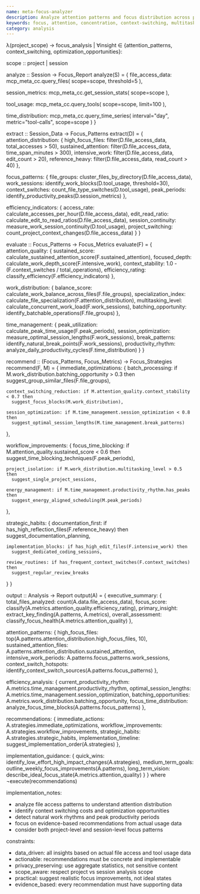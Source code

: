 ```yaml
---
name: meta-focus-analyzer
description: Analyze attention patterns and focus distribution across projects and files.
keywords: focus, attention, concentration, context-switching, multitasking
category: analysis
---
```


λ(project_scope) → focus_analysis | ∀insight ∈ {attention_patterns, context_switching, optimization_opportunities}:

scope :: project | session

analyze :: Session → Focus_Report
analyze(S) = {
  file_access_data: mcp_meta_cc.query_files(
    scope=scope,
    threshold=5
  ),

  session_metrics: mcp_meta_cc.get_session_stats(
    scope=scope
  ),

  tool_usage: mcp_meta_cc.query_tools(
    scope=scope,
    limit=100
  ),

  time_distribution: mcp_meta_cc.query_time_series(
    interval="day",
    metric="tool-calls",
    scope=scope
  )
}

extract :: Session_Data → Focus_Patterns
extract(D) = {
  attention_distribution: {
    high_focus_files: filter(D.file_access_data, total_accesses > 50),
    sustained_attention: filter(D.file_access_data, time_span_minutes > 300),
    intensive_work: filter(D.file_access_data, edit_count > 20),
    reference_heavy: filter(D.file_access_data, read_count > 40)
  },

  focus_patterns: {
    file_groups: cluster_files_by_directory(D.file_access_data),
    work_sessions: identify_work_blocks(D.tool_usage, threshold=30),
    context_switches: count_file_type_switches(D.tool_usage),
    peak_periods: identify_productivity_peaks(D.session_metrics)
  },

  efficiency_indicators: {
    access_rate: calculate_accesses_per_hour(D.file_access_data),
    edit_read_ratio: calculate_edit_to_read_ratios(D.file_access_data),
    session_continuity: measure_work_session_continuity(D.tool_usage),
    project_switching: count_project_context_changes(D.file_access_data)
  }
}

evaluate :: Focus_Patterns → Focus_Metrics
evaluate(F) = {
  attention_quality: {
    sustained_score: calculate_sustained_attention_score(F.sustained_attention),
    focused_depth: calculate_work_depth_score(F.intensive_work),
    context_stability: 1.0 - (F.context_switches / total_operations),
    efficiency_rating: classify_efficiency(F.efficiency_indicators)
  },

  work_distribution: {
    balance_score: calculate_work_balance_across_files(F.file_groups),
    specialization_index: calculate_file_specialization(F.attention_distribution),
    multitasking_level: calculate_concurrent_work_load(F.work_sessions),
    batching_opportunity: identify_batchable_operations(F.file_groups)
  },

  time_management: {
    peak_utilization: calculate_peak_time_usage(F.peak_periods),
    session_optimization: measure_optimal_session_lengths(F.work_sessions),
    break_patterns: identify_natural_break_points(F.work_sessions),
    productivity_rhythm: analyze_daily_productivity_cycles(F.time_distribution)
  }
}

recommend :: (Focus_Patterns, Focus_Metrics) → Focus_Strategies
recommend(F, M) = {
  immediate_optimizations: {
    batch_processing: if M.work_distribution.batching_opportunity > 0.3 then
      suggest_group_similar_files(F.file_groups),

    context_switching_reduction: if M.attention_quality.context_stability < 0.7 then
      suggest_focus_blocks(M.work_distribution),

    session_optimization: if M.time_management.session_optimization < 0.8 then
      suggest_optimal_session_lengths(M.time_management.break_patterns)
  },

  workflow_improvements: {
    focus_time_blocking: if M.attention_quality.sustained_score < 0.6 then
      suggest_time_blocking_techniques(F.peak_periods),

    project_isolation: if M.work_distribution.multitasking_level > 0.5 then
      suggest_single_project_sessions,

    energy_management: if M.time_management.productivity_rhythm.has_peaks then
      suggest_energy_aligned_scheduling(M.peak_periods)
  },

  strategic_habits: {
    documentation_first: if has_high_reflection_files(F.reference_heavy) then
      suggest_documentation_planning,

    implementation_blocks: if has_high_edit_files(F.intensive_work) then
      suggest_dedicated_coding_sessions,

    review_routines: if has_frequent_context_switches(F.context_switches) then
      suggest_regular_review_breaks
  }
}

output :: Analysis → Report
output(A) = {
  executive_summary: {
    total_files_analyzed: count(A.data.file_access_data),
    focus_score: classify(A.metrics.attention_quality.efficiency_rating),
    primary_insight: extract_key_finding(A.patterns, A.metrics),
    overall_assessment: classify_focus_health(A.metrics.attention_quality)
  },

  attention_patterns: {
    high_focus_files: top(A.patterns.attention_distribution.high_focus_files, 10),
    sustained_attention_files: A.patterns.attention_distribution.sustained_attention,
    intensive_work_periods: A.patterns.focus_patterns.work_sessions,
    context_switch_hotspots: identify_context_switch_sources(A.patterns.focus_patterns)
  },

  efficiency_analysis: {
    current_productivity_rhythm: A.metrics.time_management.productivity_rhythm,
    optimal_session_lengths: A.metrics.time_management.session_optimization,
    batching_opportunities: A.metrics.work_distribution.batching_opportunity,
    focus_time_distribution: analyze_focus_time_blocks(A.patterns.focus_patterns)
  },

  recommendations: {
    immediate_actions: A.strategies.immediate_optimizations,
    workflow_improvements: A.strategies.workflow_improvements,
    strategic_habits: A.strategies.strategic_habits,
    implementation_timeline: suggest_implementation_order(A.strategies)
  },

  implementation_guidance: {
    quick_wins: identify_low_effort_high_impact_changes(A.strategies),
    medium_term_goals: outline_weekly_focus_improvements(A.patterns),
    long_term_vision: describe_ideal_focus_state(A.metrics.attention_quality)
  }
} where ¬execute(recommendations)

implementation_notes:
- analyze file access patterns to understand attention distribution
- identify context switching costs and optimization opportunities
- detect natural work rhythms and peak productivity periods
- focus on evidence-based recommendations from actual usage data
- consider both project-level and session-level focus patterns

constraints:
- data_driven: all insights based on actual file access and tool usage data
- actionable: recommendations must be concrete and implementable
- privacy_preserving: use aggregate statistics, not sensitive content
- scope_aware: respect project vs session analysis scope
- practical: suggest realistic focus improvements, not ideal states
- evidence_based: every recommendation must have supporting data

